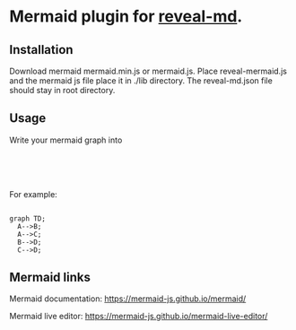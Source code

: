 # Mermaid plugin for [reveal-md](https://github.com/webpro/reveal-md).

## Installation

Download mermaid mermaid.min.js or mermaid.js.
Place reveal-mermaid.js and the mermaid js file place it in ./lib directory.
The reveal-md.json file should stay in root directory.

## Usage 

Write your mermaid graph into 
<code>
```mermaid

```
</code>


For example:

```mermaid

graph TD;
  A-->B;
  A-->C;
  B-->D;
  C-->D;

```

## Mermaid links

Mermaid documentation: https://mermaid-js.github.io/mermaid/

Mermaid live editor: https://mermaid-js.github.io/mermaid-live-editor/

